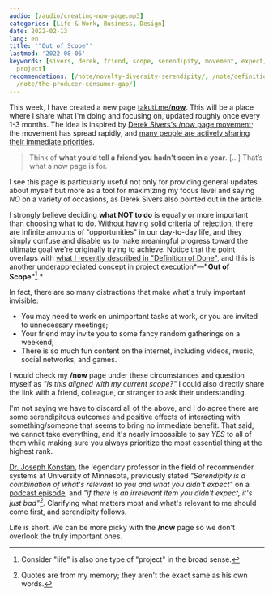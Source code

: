 ```yaml
---
audio: [/audio/creating-now-page.mp3]
categories: [Life & Work, Business, Design]
date: 2022-02-13
lang: en
title: '"Out of Scope"'
lastmod: '2022-08-06'
keywords: [sivers, derek, friend, scope, serendipity, movement, expect, share, relevant,
  project]
recommendations: [/note/novelty-diversity-serendipity/, /note/definition-of-done/,
  /note/the-producer-consumer-gap/]
---
```


This week, I have created a new page [takuti.me/**now**](/now). This will be a place where I share what I'm doing and focusing on, updated roughly once every 1-3 months. The idea is inspired by [Derek Sivers's /now page movement](https://sive.rs/nowff); the movement has spread rapidly, and [many people are actively sharing their immediate priorities](https://nownownow.com/).

> Think of **what you’d tell a friend you hadn’t seen in a year**. [...] That’s what a now page is for.

I see this page is particularly useful not only for providing general updates about myself but more as a tool for maximizing my focus level and saying *NO* on a variety of occasions, as Derek Sivers also pointed out in the article.

I strongly believe deciding **what NOT to do** is equally or more important than choosing what to do. Without having solid criteria of rejection, there are infinite amounts of "opportunities" in our day-to-day life, and they simply confuse and disable us to make meaningful progress toward the ultimate goal we're originally trying to achieve. Notice that the point overlaps with [what I recently described in "Definition of Done"](/note/definition-of-done), and this is another underappreciated concept in project execution*&mdash;**"Out of Scope"**[^1].*

In fact, there are so many distractions that make what's truly important invisible:

- You may need to work on unimportant tasks at work, or you are invited to unnecessary meetings;
- Your friend may invite you to some fancy random gatherings on a weekend;
- There is so much fun content on the internet, including videos, music, social networks, and games.

I would check my **/now** page under these circumstances and question myself as *"Is this aligned with my current scope?"* I could also directly share the link with a friend, colleague, or stranger to ask their understanding.

I'm not saying we have to discard all of the above, and I do agree there are some serendipitous outcomes and positive effects of interacting with something/someone that seems to bring no immediate benefit. That said, we cannot take everything, and it's nearly impossible to say *YES* to all of them while making sure you always prioritize the most essential thing at the highest rank.

[Dr. Joseph Konstan](https://konstan.umn.edu/), the legendary professor in the field of recommender systems at University of Minnesota, previously stated *"Serendipity is a combination of what's relevant to you and what you didn't expect"* on a [podcast episode](https://dataskeptic.com/blog/episodes/2017/recommender-systems-live-from-farcon), and *"if there is an irrelevant item you didn't expect, it's just bad"[^2].* Clarifying what matters most and what's relevant to me should come first, and serendipity follows.

Life is short. We can be more picky with the **/now** page so we don't overlook the truly important ones.

[^1]: Consider "life" is also one type of "project" in the broad sense.
[^2]: Quotes are from my memory; they aren't the exact same as his own words.
